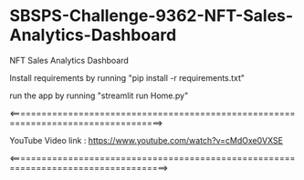 # SBSPS-Challenge-9362-NFT-Sales-Analytics-Dashboard

NFT Sales Analytics Dashboard

Install  requirements by running "pip install -r requirements.txt" 

run the app by running "streamlit run Home.py"  


<===================================================================================>


YouTube Video link : https://www.youtube.com/watch?v=cMdOxe0VXSE


<====================================================================================>
